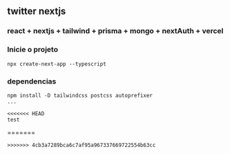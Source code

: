 ## twitter nextjs

### react + nextjs + tailwind + prisma + mongo + nextAuth + vercel

### Inicie o projeto
```
npx create-next-app --typescript

```

### dependencias 

```
npm install -D tailwindcss postcss autoprefixer
...

<<<<<<< HEAD
test
```
=======
```
>>>>>>> 4cb3a7289bca6c7af95a967337669722554b63cc
